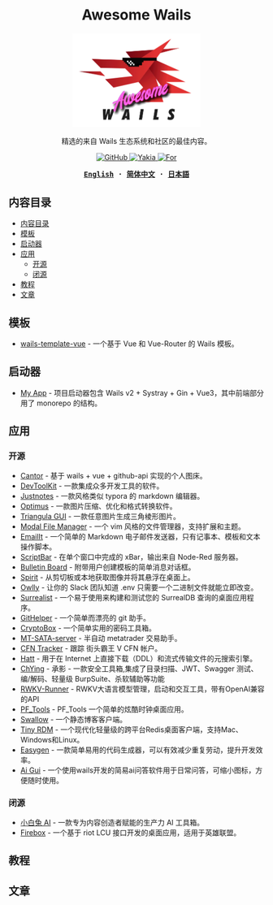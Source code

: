 <h1 align='center'>Awesome Wails</h1>

<div align="center">
<picture>
  <source
    srcset="./assets/images/logo-dark.png"
    media="(prefers-color-scheme: dark)"
  />
  <source
    srcset="./assets/images/logo-light.png"
    media="(prefers-color-scheme: light), (prefers-color-scheme: no-preference)"
  />
  <img width="50%" src="./assets/images/logo-light.png" />
</picture>
</div>

<p align="center">
精选的来自 Wails 生态系统和社区的最佳内容。
</p>

<p align="center">
  <a href="https://github.com/wailsapp/awesome-wails/blob/main/LICENSE">
    <img alt="GitHub" src="https://img.shields.io/github/license/wailsapp/awesome-wails"/>
  </a>
  <a href="https://github.com/misitebao/yakia">
    <img alt="Yakia" src="https://cdn.jsdelivr.net/gh/misitebao/standard-repository@main/assets/badge_flat.svg"/>
  </a>
    <a href="https://github.com/wailsapp/wails">
    <img alt="For" src="https://img.shields.io/badge/For-Wails-brightgreen?style=flat-square&color=ff3c3c"/>
  </a>
</p>

<div align="center">
<strong>
<samp>

[English](README.md) · [简体中文](README.zh-Hans.md) · [日本語](README.ja.md)

</samp>
</strong>
</div>

## 内容目录

- [内容目录](#内容目录)
- [模板](#模板)
- [启动器](#启动器)
- [应用](#应用)
  - [开源](#开源)
  - [闭源](#闭源)
- [教程](#教程)
- [文章](#文章)

## 模板

- [wails-template-vue](https://github.com/misitebao/wails-template-vue) - 一个基于 Vue 和 Vue-Router 的 Wails 模板。

## 启动器

- [My App](https://github.com/jinyaoMa/my-app/tree/starter-code) - 项目启动器包含 Wails v2 + Systray + Gin + Vue3，其中前端部分用了 monorepo 的结构。

## 应用

### 开源

- [Cantor](https://github.com/evercyan/cantor) - 基于 wails + vue + github-api 实现的个人图床。
- [DevToolKit](https://github.com/qaware/dev-tool-kit) - 一款集成众多开发工具的软件。
- [Justnotes](https://github.com/justmiles/justnotes) - 一款风格类似 typora 的 markdown 编辑器。
- [Optimus](https://github.com/Splode/optimus) - 一款图片压缩、优化和格式转换软件。
- [Triangula GUI](https://github.com/RH12503/triangula-gui) - 一款任意图片生成三角棱形图片。
- [Modal File Manager](https://github.com/raguay/ModalFileManager) - 一个 vim 风格的文件管理器，支持扩展和主题。
- [EmailIt](https://github.com/raguay/EmailIt) - 一个简单的 Markdown 电子邮件发送器，只有记事本、模板和文本操作脚本。
- [ScriptBar](https://github.com/raguay/ScriptBarApp) - 在单个窗口中完成的 xBar，输出来自 Node-Red 服务器。
- [Bulletin Board](https://github.com/raguay/BulletinBoard) - 附带用户创建模板的简单消息对话框。
- [Spirit](https://github.com/o8x/spirit) - 从剪切板或本地获取图像并将其悬浮在桌面上。
- [Owlly](https://github.com/asunlabs/owlly) - 让你的 Slack 团队知道 .env 只需要一个二进制文件就能立即改变。
- [Surrealist](https://github.com/StarlaneStudios/Surrealist) - 一个易于使用来构建和测试您的 SurrealDB 查询的桌面应用程序。
- [GitHelper](https://github.com/xusenlin/git-helper) - 一个简单而漂亮的 git 助手。
- [CryptoBox](https://github.com/istommao/CryptoBox) - 一个简单实用的密码工具箱。
- [MT-SATA-server](https://github.com/newproplus/MT-SATA-server) - 半自动 metatrader 交易助手。
- [CFN Tracker](https://github.com/GreenSoap/cfn-tracker) - 跟踪 街头霸王 V CFN 帐户。
- [Hatt](https://github.com/FrenchGithubUser/Hatt) - 用于在 Internet 上直接下载（DDL）和流式传输文件的元搜索引擎。
- [ChYing](https://github.com/yhy0/ChYing) - 承影 - 一款安全工具箱,集成了目录扫描、JWT、Swagger 测试、编/解码、轻量级 BurpSuite、杀软辅助等功能
- [RWKV-Runner](https://github.com/josStorer/RWKV-Runner) - RWKV大语言模型管理，启动和交互工具，带有OpenAI兼容的API
- [PF_Tools](https://github.com/pfinal-nc/wails_pf) - PF_Tools 一个简单的炫酷时钟桌面应用。
- [Swallow](https://github.com/rangwea/swallow-wails) - 一个静态博客客户端。
- [Tiny RDM](https://github.com/tiny-craft/tiny-rdm) - 一个现代化轻量级的跨平台Redis桌面客户端，支持Mac、Windows和Linux。
- [Easygen](https://github.com/faith0831/easygen) - 一款简单易用的代码生成器，可以有效减少重复劳动，提升开发效率。
- [Ai Gui](https://github.com/pwh-pwh/ai-gui) - 一个使用wails开发的简易ai问答软件用于日常问答，可缩小图标，方便随时使用。

### 闭源

- [小白兔 AI](https://xiaobaituai.com/download) - 一款专为内容创造者赋能的生产力 AI 工具箱。
- [Firebox](https://github.com/LvBay/firebox) - 一个基于 riot LCU 接口开发的桌面应用，适用于英雄联盟。

## 教程

## 文章

